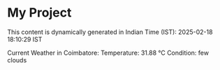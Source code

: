 # My Project

This content is dynamically generated in Indian Time (IST): 2025-02-18 18:10:29 IST


Current Weather in Coimbatore:
Temperature: 31.88 °C
Condition: few clouds
